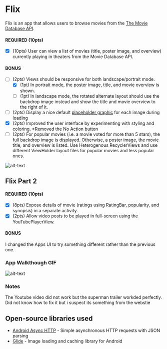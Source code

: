 # Flix
Flix is an app that allows users to browse movies from the [The Movie Database API](http://docs.themoviedb.apiary.io/#).


#### REQUIRED (10pts)
- [x] (10pts) User can view a list of movies (title, poster image, and overview) currently playing in theaters from the Movie Database API.

#### BONUS
- [ ] (2pts) Views should be responsive for both landscape/portrait mode.
   - [x] (1pt) In portrait mode, the poster image, title, and movie overview is shown.
   - [ ] (1pt) In landscape mode, the rotated alternate layout should use the backdrop image instead and show the title and movie overview to the right of it.

- [ ] (2pts) Display a nice default [placeholder graphic](https://guides.codepath.com/android/Displaying-Images-with-the-Glide-Library#advanced-usage) for each image during loading
- [x] (2pts) Improved the user interface by experimenting with styling and coloring.
  *Removed the No Action button
- [ ] (2pts) For popular movies (i.e. a movie voted for more than 5 stars), the full backdrop image is displayed. Otherwise, a poster image, the movie title, and overview is listed. Use Heterogenous RecyclerViews and use different ViewHolder layout files for popular movies and less popular ones.

![alt-text](https://github.com/BassamMetwally/Flicker/blob/master/RecodringFinal2.gif)

## Flix Part 2


#### REQUIRED (10pts)

- [x] (8pts) Expose details of movie (ratings using RatingBar, popularity, and synopsis) in a separate activity.
- [x] (2pts) Allow video posts to be played in full-screen using the YouTubePlayerView.

#### BONUS
I changed the Apps UI to try something different rather than the previous one.

### App Walkthough GIF
![alt-text](https://github.com/BassamMetwally/Flicker/blob/master/RecodringFinal2.gif)

### Notes
The Youtube video did not work but the superman trailer workded perfectly. Did not know how to fix it but i suspect its something from the webstie

## Open-source libraries used
- [Android Async HTTP](https://github.com/loopj/android-async-http) - Simple asynchronous HTTP requests with JSON parsing
- [Glide](https://github.com/bumptech/glide) - Image loading and caching library for Android



